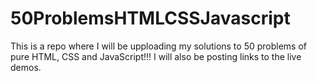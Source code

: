 # 50ProblemsHTMLCSSJavascript
This is a repo where I will be upploading my solutions to 50 problems of pure HTML, CSS and JavaScript!!!
I will also be posting links to the live demos.
